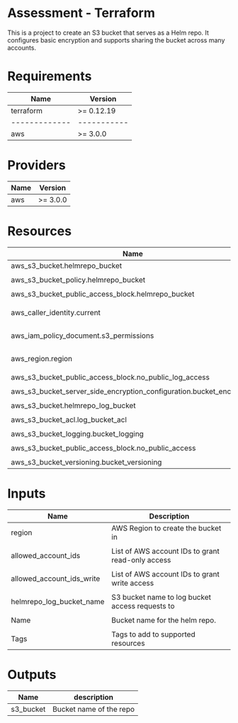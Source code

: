 # Assessment - Terraform

This is a project to create an S3 bucket that serves as a Helm repo. It configures basic encryption and supports sharing the bucket across many accounts.

# Requirements

|      Name     |   Version   |
| ------------- | ------------|
| terraform     | >= 0.12.19  |
| ------------- | ----------- |
| aws           | >= 3.0.0    |

  
# Providers

|      Name     |   Version   |
| ------------- | ------------|
| aws           | >= 3.0.0    |


# Resources


|                                  Name                                  |       Type      |
| ---------------------------------------------------------------------- | --------------- |
| aws_s3_bucket.helmrepo_bucket                                          |    resource     |
|                                                                        |                 |
| aws_s3_bucket_policy.helmrepo_bucket                                   |    resource     |
|                                                                        |                 |
| aws_s3_bucket_public_access_block.helmrepo_bucket                      |    resource     |
|                                                                        |                 |
| aws_caller_identity.current                                            |   data source   |
|                                                                        |                 |
| aws_iam_policy_document.s3_permissions                                 |   data source   |
|                                                                        |                 |
| aws_region.region                                                      |   data source   |
|                                                                        |                 |
| aws_s3_bucket_public_access_block.no_public_log_access                 |    resource     |
|                                                                        |                 |
| aws_s3_bucket_server_side_encryption_configuration.bucket_encryption   |    resource     |
|                                                                        |                 |
| aws_s3_bucket.helmrepo_log_bucket                                      |    resource     |
|                                                                        |                 |
| aws_s3_bucket_acl.log_bucket_acl                                       |    resource     |
|                                                                        |                 |
| aws_s3_bucket_logging.bucket_logging                                   |    resource     |
|                                                                        |                 |
| aws_s3_bucket_public_access_block.no_public_access                     |    resource     |
|                                                                        |                 |
| aws_s3_bucket_versioning.bucket_versioning                             |    resource     |


# Inputs


|                   Name                          |                            Description                      |
| ----------------------------------------------- | ----------------------------------------------------------- |
| region                                          |    AWS Region to create the bucket in                       |
|                                                 |                                                             |
| allowed_account_ids                             |    List of AWS account IDs to grant read-only access        |
|                                                 |                                                             |
|  allowed_account_ids_write                      |    List of AWS account IDs to grant write access            |
|                                                 |                                                             |
| helmrepo_log_bucket_name                        |    S3 bucket name to log bucket access requests to          |
|                                                 |                                                             |
| Name                                            |    Bucket name for the helm repo.                           |
|                                                 |                                                             |
| Tags                                            |    Tags to add to supported resources                       |


# Outputs


|      Name     |         description        |
| ------------- | ---------------------------|
|   s3_bucket   |   Bucket name of the repo  |


